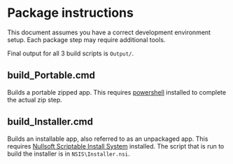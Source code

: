 # Package instructions
This document assumes you have a correct development environment setup. Each package step may require additional tools. 

Final output for all 3 build scripts is `Output/`.

## build_Portable.cmd
Builds a portable zipped app. This requires [powershell](https://learn.microsoft.com/en-us/powershell/scripting/install/installing-powershell-on-windows) installed to complete the actual zip step.

## build_Installer.cmd
Builds an installable app, also referred to as an unpackaged app. This requires [Nullsoft Scriptable Install System](https://nsis.sourceforge.io/Main_Page) installed. The script that is run to build the installer is in `NSIS\Installer.nsi`.
